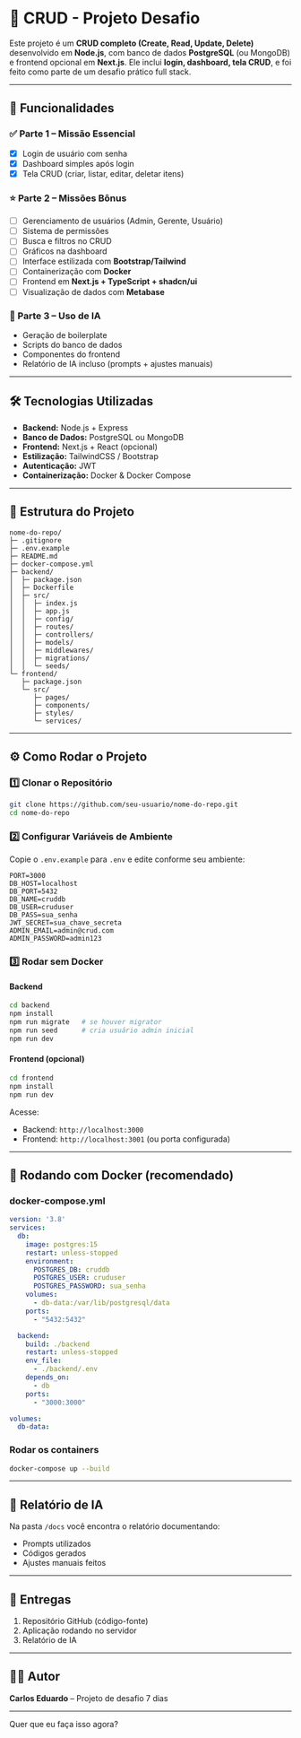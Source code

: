 # 🚀 CRUD - Projeto Desafio

Este projeto é um **CRUD completo (Create, Read, Update, Delete)** desenvolvido em **Node.js**, com banco de dados **PostgreSQL** (ou MongoDB) e frontend opcional em **Next.js**.
Ele inclui **login, dashboard, tela CRUD**, e foi feito como parte de um desafio prático full stack.

---

## 📌 Funcionalidades

### ✅ Parte 1 – Missão Essencial

* [x] Login de usuário com senha
* [x] Dashboard simples após login
* [x] Tela CRUD (criar, listar, editar, deletar itens)

### ⭐ Parte 2 – Missões Bônus

* [ ] Gerenciamento de usuários (Admin, Gerente, Usuário)
* [ ] Sistema de permissões
* [ ] Busca e filtros no CRUD
* [ ] Gráficos na dashboard
* [ ] Interface estilizada com **Bootstrap/Tailwind**
* [ ] Containerização com **Docker**
* [ ] Frontend em **Next.js + TypeScript + shadcn/ui**
* [ ] Visualização de dados com **Metabase**

### 🤖 Parte 3 – Uso de IA

* Geração de boilerplate
* Scripts do banco de dados
* Componentes do frontend
* Relatório de IA incluso (prompts + ajustes manuais)

---

## 🛠️ Tecnologias Utilizadas

* **Backend:** Node.js + Express
* **Banco de Dados:** PostgreSQL ou MongoDB
* **Frontend:** Next.js + React (opcional)
* **Estilização:** TailwindCSS / Bootstrap
* **Autenticação:** JWT
* **Containerização:** Docker & Docker Compose

---

## 📂 Estrutura do Projeto

```
nome-do-repo/
├─ .gitignore
├─ .env.example
├─ README.md
├─ docker-compose.yml
├─ backend/
│  ├─ package.json
│  ├─ Dockerfile
│  ├─ src/
│  │  ├─ index.js
│  │  ├─ app.js
│  │  ├─ config/
│  │  ├─ routes/
│  │  ├─ controllers/
│  │  ├─ models/
│  │  ├─ middlewares/
│  │  ├─ migrations/
│  │  └─ seeds/
└─ frontend/
   ├─ package.json
   └─ src/
      ├─ pages/
      ├─ components/
      ├─ styles/
      └─ services/
```

---

## ⚙️ Como Rodar o Projeto

### 1️⃣ Clonar o Repositório

```bash
git clone https://github.com/seu-usuario/nome-do-repo.git
cd nome-do-repo
```

### 2️⃣ Configurar Variáveis de Ambiente

Copie o `.env.example` para `.env` e edite conforme seu ambiente:

```env
PORT=3000
DB_HOST=localhost
DB_PORT=5432
DB_NAME=cruddb
DB_USER=cruduser
DB_PASS=sua_senha
JWT_SECRET=sua_chave_secreta
ADMIN_EMAIL=admin@crud.com
ADMIN_PASSWORD=admin123
```

### 3️⃣ Rodar sem Docker

#### Backend

```bash
cd backend
npm install
npm run migrate   # se houver migrator
npm run seed      # cria usuário admin inicial
npm run dev
```

#### Frontend (opcional)

```bash
cd frontend
npm install
npm run dev
```

Acesse:

* Backend: `http://localhost:3000`
* Frontend: `http://localhost:3001` (ou porta configurada)

---

## 🐳 Rodando com Docker (recomendado)

### docker-compose.yml

```yaml
version: '3.8'
services:
  db:
    image: postgres:15
    restart: unless-stopped
    environment:
      POSTGRES_DB: cruddb
      POSTGRES_USER: cruduser
      POSTGRES_PASSWORD: sua_senha
    volumes:
      - db-data:/var/lib/postgresql/data
    ports:
      - "5432:5432"

  backend:
    build: ./backend
    restart: unless-stopped
    env_file:
      - ./backend/.env
    depends_on:
      - db
    ports:
      - "3000:3000"

volumes:
  db-data:
```

### Rodar os containers

```bash
docker-compose up --build
```

---

## 📑 Relatório de IA

Na pasta `/docs` você encontra o relatório documentando:

* Prompts utilizados
* Códigos gerados
* Ajustes manuais feitos

---

## 📌 Entregas

1. Repositório GitHub (código-fonte)
2. Aplicação rodando no servidor
3. Relatório de IA

---

## 👨‍💻 Autor

**Carlos Eduardo** – Projeto de desafio 7 dias

---

Quer que eu faça isso agora?
